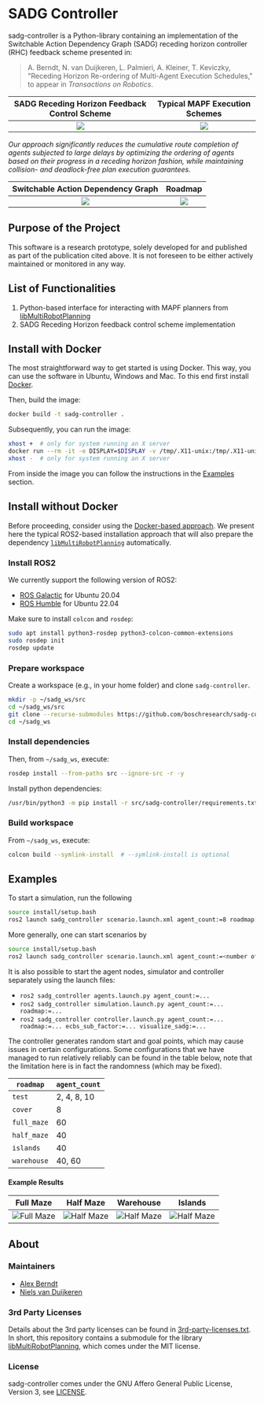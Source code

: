 # SADG Controller

sadg-controller is a Python-library
  containing an implementation of the
  Switchable Action Dependency Graph (SADG)
  receding horizon controller (RHC) feedback scheme
  presented in:

> A. Berndt, N. van Duijkeren, L. Palmieri, A. Kleiner, T. Keviczky, "Receding Horizon Re-ordering of Multi-Agent Execution Schedules," to appear in _Transactions on Robotics_.

SADG Receding Horizon Feedback Control Scheme | Typical MAPF Execution Schemes |
:-------------------------:|:-------------------------:|
![](.github/diagrams/feedback_diagram.svg)| ![](.github/diagrams/typical_mapf_scheme.svg) |

_Our approach significantly reduces the cumulative route completion of agents subjected to large delays by optimizing the ordering of agents based on their progress in a receding horizon fashion, while maintaining collision- and deadlock-free plan execution guarantees._

 Switchable Action Dependency Graph | Roadmap |
:-------------------------:|:-------------------------:|
![](.github/animations/sadg.gif) | ![](.github/animations/roadmap.gif) |

## Purpose of the Project

This software is a research prototype, solely developed for and published as part of the publication cited above. It is not foreseen to be either actively maintained or monitored in any way.

## List of Functionalities

1. Python-based interface for interacting with MAPF planners from [libMultiRobotPlanning](https://github.com/whoenig/libMultiRobotPlanning)
2. SADG Receding Horizon feedback control scheme implementation

## Install with Docker

The most straightforward way to get started is using Docker. This way, you can use the software in Ubuntu, Windows and Mac. To this end first install [Docker](https://docs.docker.com/engine/install/).

Then, build the image:
```bash
docker build -t sadg-controller .
```

Subsequently, you can run the image:
```bash
xhost +  # only for system running an X server 
docker run --rm -it -e DISPLAY=$DISPLAY -v /tmp/.X11-unix:/tmp/.X11-unix:ro sadg-controller bash;
xhost -  # only for system running an X server
```

From inside the image you can follow the instructions in the [Examples](#examples) section.

## Install without Docker

Before proceeding, consider using the [Docker-based approach](#install-with-docker).
We present here the typical ROS2-based installation approach that will also prepare the dependency [`libMultiRobotPlanning`](https://github.com/whoenig/libMultiRobotPlanning) automatically.

### Install ROS2

We currently support the following version of ROS2:
- [ROS Galactic](https://docs.ros.org/en/galactic/Installation.html) for Ubuntu 20.04
- [ROS Humble](https://docs.ros.org/en/humble/Installation.html) for Ubuntu 22.04

Make sure to install `colcon` and `rosdep`:
```bash
sudo apt install python3-rosdep python3-colcon-common-extensions
sudo rosdep init
rosdep update
```

### Prepare workspace
Create a workspace (e.g., in your home folder) and clone `sadg-controller`.
```bash
mkdir -p ~/sadg_ws/src
cd ~/sadg_ws/src
git clone --recurse-submodules https://github.com/boschresearch/sadg-controller.git
cd ~/sadg_ws
```

### Install dependencies
Then, from `~/sadg_ws`, execute:
```bash
rosdep install --from-paths src --ignore-src -r -y
```

Install python dependencies:
```bash
/usr/bin/python3 -m pip install -r src/sadg-controller/requirements.txt
```

### Build workspace
From `~/sadg_ws`, execute:
```bash
colcon build --symlink-install  # --symlink-install is optional
```

## Examples

To start a simulation, run the following

```bash
source install/setup.bash
ros2 launch sadg_controller scenario.launch.xml agent_count:=8 roadmap:=test visualize_sadg:=True
```

More generally, one can start scenarios by

```bash
source install/setup.bash
ros2 launch sadg_controller scenario.launch.xml agent_count:=<number of agents> roadmap:={test, cover, full_maze, half_maze, islands, warehouse} ecbs_sub_factor:=<ecbs suboptimality factor> visualize_sadg:={True, False}
```

It is also possible to start the agent nodes, simulator and controller separately using the launch files:
* `ros2 sadg_controller agents.launch.py agent_count:=...`
* `ros2 sadg_controller simulation.launch.py agent_count:=... roadmap:=...`
* `ros2 sadg_controller controller.launch.py agent_count:=... roadmap:=... ecbs_sub_factor:=... visualize_sadg:=...`

The controller generates random start and goal points, which may cause issues in certain configurations. Some configurations that we have managed to run relatively reliably can be found in the table below, note that the limitation here is in fact the randomness (which may be fixed). 

| `roadmap`   | `agent_count` |
|-------------|---------------|
| `test`      | 2, 4, 8, 10   |
| `cover`     | 8             |
| `full_maze` | 60            |
| `half_maze` | 40            |
| `islands`   | 40            |
| `warehouse` | 40, 60        |

#### Example Results

Full Maze             |  Half Maze |  Warehouse |  Islands
:-------------------------:|:-------------------------:|:-------------------------:|:-------------------------:
![Full Maze](.github/animations/full_maze.gif)  |  ![Half Maze](.github/animations/half_maze.gif) | ![Half Maze](.github/animations/warehouse.gif) | ![Half Maze](.github/animations/islands.gif)

## About

### Maintainers

- [Alex Berndt](https://github.com/alexberndt)
- [Niels van Duijkeren](https://github.com/nielsvd)

### 3rd Party Licenses

Details about the 3rd party licenses can be found in [3rd-party-licenses.txt](./3rd-party-licenses.txt). In short, this repository contains a submodule for the library [libMultiRobotPlanning](https://github.com/whoenig/libMultiRobotPlanning), which comes under the MIT license.

### License

sadg-controller comes under the GNU Affero General Public License, Version 3, see [LICENSE](./LICENSE).
